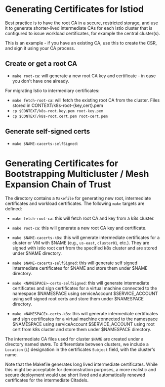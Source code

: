 # Generating Certificates for Istiod

Best practice is to have the root CA in a secure, restricted storage, and use it to generate 
shorter-lived intermediate CAs for each Istio cluster that is configured to issue workload certificates,
for example the central cluster(s).

This is an example - if you have an existing CA, use this to create the CSR, and sign it using your
CA process.

## Create or get a root CA
- `make root-ca`: will generate a new root CA key and certificate - in case you don't have one already. 

For migrating Istio to intermediary certificates:

- `make fetch-root-ca`: will fetch the existing root CA from the cluster. Files stored in CONTEXT/k8s-root-{key,cert}.pem
- `cp $CONTEXT/k8s-root.key.pem root-key.pem`
- `cp $CONTEXT/k8s-root.cert.pem root-cert.pem`

## Generate self-signed certs

- `make $NAME-cacerts-selfSigned`:  

# Generating Certificates for Bootstrapping Multicluster / Mesh Expansion Chain of Trust

The directory contains a `Makefile` for generating new root, intermediate certificates and workload certificates.
The following `make` targets are defined:

- `make fetch-root-ca`: this will fetch root CA  and key from a k8s cluster.
- `make root-ca`: this will generate a new root CA key and certificate.
- `make $NAME-cacerts-k8s`: this will generate intermediate certificates for a cluster or VM with $NAME
(e.g., `us-east`, `cluster01`, etc.). They are signed with istio root cert from the specified k8s cluster and are stored
under $NAME directory.
- `make $NAME-cacerts-selfSigned`: this will generate self signed intermediate certificates for $NAME
and store them under $NAME directory.
- `make <NAMESPACE>-certs-selfSigned`: this will generate intermediate certificates and sign certificates for a
virtual machine connected to the namespace $NAMESPACE using serviceAccount $SERVICE_ACCOUNT
using self signed root certs and store them under $NAMESPACE directory.

- `make <NAMESPACE>-certs-k8s`: this will generate intermediate certificates and sign certificates for a virtual machine
 connected to the namespace $NAMESPACE using serviceAccount $SERVICE_ACCOUNT using root cert from k8s cluster and store
 them under $NAMESPACE directory.

The intermediate CA files used for cluster `$NAME` are created under a directory named
`$NAME`.  To differentiate between clusters, we include a
`Location` (`L`) designation in the certificates `Subject` field, with the cluster's name.

Note that the Makefile generates long lived intermediate certificates. While this might be
acceptable for demonstration purposes, a more realistic and secure deployment would use short
lived and automatically renewed certificates for the intermediate Citadels.
